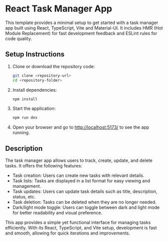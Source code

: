 # React Task Manager App

This template provides a minimal setup to get started with a task manager app built using React, TypeScript, Vite and Material-UI. It includes HMR (Hot Module Replacement) for fast development feedback and ESLint rules for code quality.

## Setup Instructions

1. Clone or download the repository code:

   ```bash
   git clone <repository-url>
   cd <repository-folder>
   ```

2. Install dependencies:

   ```bash
   npm install
   ```

3. Start the application:

   ```bash
   npm run dev
   ```

4. Open your browser and go to [http://localhost:5173/](http://localhost:5173/) to see the app running.

## Description

The task manager app allows users to track, create, update, and delete tasks. It offers the following features:

- Task creation: Users can create new tasks with relevant details.
- Task lists: Tasks are displayed in a list format for easy viewing and management.
- Task updates: Users can update task details such as title, description, status, etc.
- Task deletion: Tasks can be deleted when they are no longer needed.
- Dark/light mode toggle: Users can toggle between dark and light mode for better readability and visual preference.

This app provides a simple yet functional interface for managing tasks efficiently. With its React, TypeScript, and Vite setup, development is fast and smooth, allowing for quick iterations and improvements.
